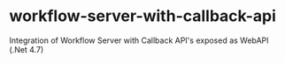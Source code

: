 # workflow-server-with-callback-api
Integration of Workflow Server with Callback API's exposed as WebAPI (.Net 4.7)
